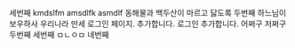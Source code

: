 세번째
kmdslfm
amsdlfk
asmdlf
동해물과 백두산이
마르고 닳도록
두번째
하느님이 보우하사
우리나라 만세
로그인 페이지.
추가합니다.
로그인 추가합니다.
어쩌구 저쩌구
두번째
세번째
ㅁㄴㅇㅁ
네번째
